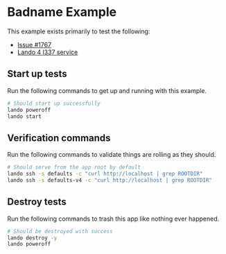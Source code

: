 Badname Example
===============

This example exists primarily to test the following:

* [Issue #1767](https://github.com/lando/lando/issues/1767)
* [Lando 4 l337 service](https://docs.lando.dev/core/v4/landofile/services.html#l-337-service)

Start up tests
--------------

Run the following commands to get up and running with this example.

```bash
# Should start up successfully
lando poweroff
lando start
```

Verification commands
---------------------

Run the following commands to validate things are rolling as they should.

```bash
# Should serve from the app root by default
lando ssh -s defaults -c "curl http://localhost | grep ROOTDIR"
lando ssh -s defaults-v4 -c "curl http://localhost | grep ROOTDIR"
```

Destroy tests
-------------

Run the following commands to trash this app like nothing ever happened.

```bash
# Should be destroyed with success
lando destroy -y
lando poweroff
```
